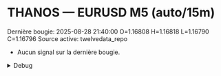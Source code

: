 # THANOS — EURUSD M5 (auto/15m)
Dernière bougie: 2025-08-28 21:40:00  O=1.16808  H=1.16818  L=1.16790  C=1.16796
Source active: twelvedata_repo

- Aucun signal sur la dernière bougie.

<details><summary>Debug</summary>

- TD_API_KEY manquant.

</details>